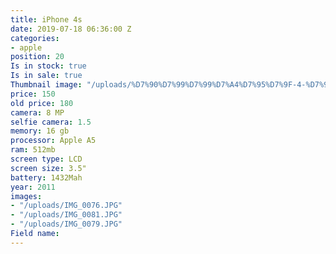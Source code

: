 ```yaml
---
title: iPhone 4s
date: 2019-07-18 06:36:00 Z
categories:
- apple
position: 20
Is in stock: true
Is in sale: true
Thumbnail image: "/uploads/%D7%90%D7%99%D7%99%D7%A4%D7%95%D7%9F-4-%D7%90%D7%A1.png"
price: 150
old price: 180
camera: 8 MP
selfie camera: 1.5
memory: 16 gb
processor: Apple A5
ram: 512mb
screen type: LCD
screen size: 3.5"
battery: 1432Mah
year: 2011
images:
- "/uploads/IMG_0076.JPG"
- "/uploads/IMG_0081.JPG"
- "/uploads/IMG_0079.JPG"
Field name: 
---
```


